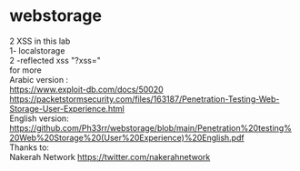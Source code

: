 # webstorage
2 XSS in this lab
<br>1- localstorage<br>
2 -reflected xss "?xss="
<br> for more<br>
Arabic version : <br>
https://www.exploit-db.com/docs/50020 <br>
https://packetstormsecurity.com/files/163187/Penetration-Testing-Web-Storage-User-Experience.html
<br>English version: https://github.com/Ph33rr/webstorage/blob/main/Penetration%20testing%20Web%20Storage%20(User%20Experience)%20English.pdf
<br> Thanks to:
<br> Nakerah Network https://twitter.com/nakerahnetwork
<br>
